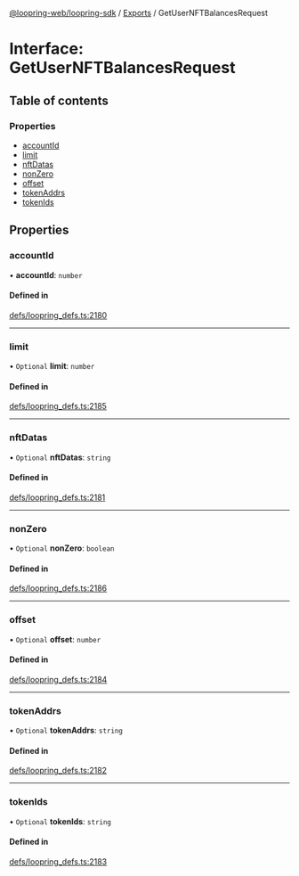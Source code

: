 [@loopring-web/loopring-sdk](../README.md) / [Exports](../modules.md) / GetUserNFTBalancesRequest

# Interface: GetUserNFTBalancesRequest

## Table of contents

### Properties

- [accountId](GetUserNFTBalancesRequest.md#accountid)
- [limit](GetUserNFTBalancesRequest.md#limit)
- [nftDatas](GetUserNFTBalancesRequest.md#nftdatas)
- [nonZero](GetUserNFTBalancesRequest.md#nonzero)
- [offset](GetUserNFTBalancesRequest.md#offset)
- [tokenAddrs](GetUserNFTBalancesRequest.md#tokenaddrs)
- [tokenIds](GetUserNFTBalancesRequest.md#tokenids)

## Properties

### accountId

• **accountId**: `number`

#### Defined in

[defs/loopring_defs.ts:2180](https://github.com/Loopring/loopring_sdk/blob/9d83b66/src/defs/loopring_defs.ts#L2180)

___

### limit

• `Optional` **limit**: `number`

#### Defined in

[defs/loopring_defs.ts:2185](https://github.com/Loopring/loopring_sdk/blob/9d83b66/src/defs/loopring_defs.ts#L2185)

___

### nftDatas

• `Optional` **nftDatas**: `string`

#### Defined in

[defs/loopring_defs.ts:2181](https://github.com/Loopring/loopring_sdk/blob/9d83b66/src/defs/loopring_defs.ts#L2181)

___

### nonZero

• `Optional` **nonZero**: `boolean`

#### Defined in

[defs/loopring_defs.ts:2186](https://github.com/Loopring/loopring_sdk/blob/9d83b66/src/defs/loopring_defs.ts#L2186)

___

### offset

• `Optional` **offset**: `number`

#### Defined in

[defs/loopring_defs.ts:2184](https://github.com/Loopring/loopring_sdk/blob/9d83b66/src/defs/loopring_defs.ts#L2184)

___

### tokenAddrs

• `Optional` **tokenAddrs**: `string`

#### Defined in

[defs/loopring_defs.ts:2182](https://github.com/Loopring/loopring_sdk/blob/9d83b66/src/defs/loopring_defs.ts#L2182)

___

### tokenIds

• `Optional` **tokenIds**: `string`

#### Defined in

[defs/loopring_defs.ts:2183](https://github.com/Loopring/loopring_sdk/blob/9d83b66/src/defs/loopring_defs.ts#L2183)
